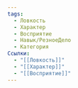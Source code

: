 ```yaml
---
tags:
  - Ловкость
  - Характер
  - Восприятие
  - Навык/РезноеДело
  - Категория
Ссылки:
  - "[[Ловкость]]"
  - "[[Характер]]"
  - "[[Восприятие]]"
---
```

